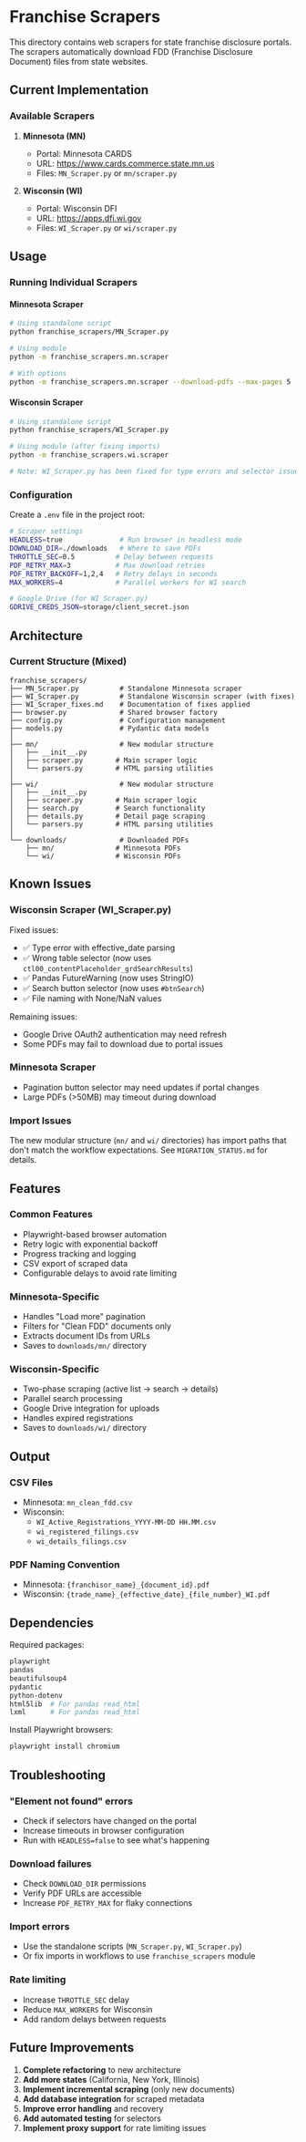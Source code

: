# Franchise Scrapers

This directory contains web scrapers for state franchise disclosure portals. The scrapers automatically download FDD (Franchise Disclosure Document) files from state websites.

## Current Implementation

### Available Scrapers

1. **Minnesota (MN)**
   - Portal: Minnesota CARDS
   - URL: https://www.cards.commerce.state.mn.us
   - Files: `MN_Scraper.py` or `mn/scraper.py`

2. **Wisconsin (WI)**
   - Portal: Wisconsin DFI
   - URL: https://apps.dfi.wi.gov
   - Files: `WI_Scraper.py` or `wi/scraper.py`

## Usage

### Running Individual Scrapers

#### Minnesota Scraper
```bash
# Using standalone script
python franchise_scrapers/MN_Scraper.py

# Using module
python -m franchise_scrapers.mn.scraper

# With options
python -m franchise_scrapers.mn.scraper --download-pdfs --max-pages 5
```

#### Wisconsin Scraper
```bash
# Using standalone script
python franchise_scrapers/WI_Scraper.py

# Using module (after fixing imports)
python -m franchise_scrapers.wi.scraper

# Note: WI_Scraper.py has been fixed for type errors and selector issues
```

### Configuration

Create a `.env` file in the project root:

```bash
# Scraper settings
HEADLESS=true              # Run browser in headless mode
DOWNLOAD_DIR=./downloads   # Where to save PDFs
THROTTLE_SEC=0.5          # Delay between requests
PDF_RETRY_MAX=3           # Max download retries
PDF_RETRY_BACKOFF=1,2,4   # Retry delays in seconds
MAX_WORKERS=4             # Parallel workers for WI search

# Google Drive (for WI_Scraper.py)
GDRIVE_CREDS_JSON=storage/client_secret.json
```

## Architecture

### Current Structure (Mixed)

```
franchise_scrapers/
├── MN_Scraper.py          # Standalone Minnesota scraper
├── WI_Scraper.py          # Standalone Wisconsin scraper (with fixes)
├── WI_Scraper_fixes.md    # Documentation of fixes applied
├── browser.py             # Shared browser factory
├── config.py              # Configuration management
├── models.py              # Pydantic data models
│
├── mn/                    # New modular structure
│   ├── __init__.py
│   ├── scraper.py        # Main scraper logic
│   └── parsers.py        # HTML parsing utilities
│
├── wi/                    # New modular structure
│   ├── __init__.py
│   ├── scraper.py        # Main scraper logic
│   ├── search.py         # Search functionality
│   ├── details.py        # Detail page scraping
│   └── parsers.py        # HTML parsing utilities
│
└── downloads/             # Downloaded PDFs
    ├── mn/               # Minnesota PDFs
    └── wi/               # Wisconsin PDFs
```

## Known Issues

### Wisconsin Scraper (WI_Scraper.py)
Fixed issues:
- ✅ Type error with effective_date parsing
- ✅ Wrong table selector (now uses `ctl00_contentPlaceholder_grdSearchResults`)
- ✅ Pandas FutureWarning (now uses StringIO)
- ✅ Search button selector (now uses `#btnSearch`)
- ✅ File naming with None/NaN values

Remaining issues:
- Google Drive OAuth2 authentication may need refresh
- Some PDFs may fail to download due to portal issues

### Minnesota Scraper
- Pagination button selector may need updates if portal changes
- Large PDFs (>50MB) may timeout during download

### Import Issues
The new modular structure (`mn/` and `wi/` directories) has import paths that don't match the workflow expectations. See `MIGRATION_STATUS.md` for details.

## Features

### Common Features
- Playwright-based browser automation
- Retry logic with exponential backoff
- Progress tracking and logging
- CSV export of scraped data
- Configurable delays to avoid rate limiting

### Minnesota-Specific
- Handles "Load more" pagination
- Filters for "Clean FDD" documents only
- Extracts document IDs from URLs
- Saves to `downloads/mn/` directory

### Wisconsin-Specific
- Two-phase scraping (active list → search → details)
- Parallel search processing
- Google Drive integration for uploads
- Handles expired registrations
- Saves to `downloads/wi/` directory

## Output

### CSV Files
- Minnesota: `mn_clean_fdd.csv`
- Wisconsin: 
  - `WI_Active_Registrations_YYYY-MM-DD HH.MM.csv`
  - `wi_registered_filings.csv`
  - `wi_details_filings.csv`

### PDF Naming Convention
- Minnesota: `{franchisor_name}_{document_id}.pdf`
- Wisconsin: `{trade_name}_{effective_date}_{file_number}_WI.pdf`

## Dependencies

Required packages:
```bash
playwright
pandas
beautifulsoup4
pydantic
python-dotenv
html5lib  # For pandas read_html
lxml      # For pandas read_html
```

Install Playwright browsers:
```bash
playwright install chromium
```

## Troubleshooting

### "Element not found" errors
- Check if selectors have changed on the portal
- Increase timeouts in browser configuration
- Run with `HEADLESS=false` to see what's happening

### Download failures
- Check `DOWNLOAD_DIR` permissions
- Verify PDF URLs are accessible
- Increase `PDF_RETRY_MAX` for flaky connections

### Import errors
- Use the standalone scripts (`MN_Scraper.py`, `WI_Scraper.py`)
- Or fix imports in workflows to use `franchise_scrapers` module

### Rate limiting
- Increase `THROTTLE_SEC` delay
- Reduce `MAX_WORKERS` for Wisconsin
- Add random delays between requests

## Future Improvements

1. **Complete refactoring** to new architecture
2. **Add more states** (California, New York, Illinois)
3. **Implement incremental scraping** (only new documents)
4. **Add database integration** for scraped metadata
5. **Improve error handling** and recovery
6. **Add automated testing** for selectors
7. **Implement proxy support** for rate limiting issues